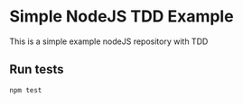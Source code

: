 # Simple NodeJS TDD Example

This is a simple example nodeJS repository with TDD


## Run tests

```bash
npm test
```
